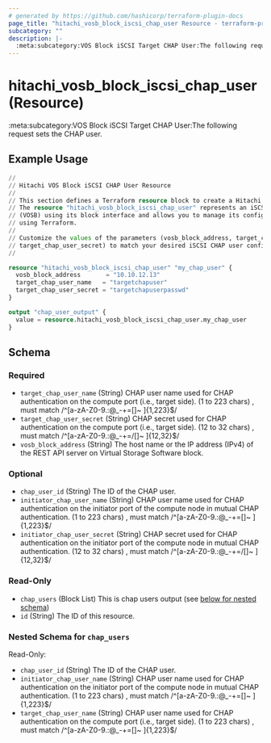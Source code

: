 ```yaml
---
# generated by https://github.com/hashicorp/terraform-plugin-docs
page_title: "hitachi_vosb_block_iscsi_chap_user Resource - terraform-provider-hitachi"
subcategory: ""
description: |-
  :meta:subcategory:VOS Block iSCSI Target CHAP User:The following request sets the CHAP user.
---
```


# hitachi_vosb_block_iscsi_chap_user (Resource)

:meta:subcategory:VOS Block iSCSI Target CHAP User:The following request sets the CHAP user.

## Example Usage

```terraform
//
// Hitachi VOS Block iSCSI CHAP User Resource
//
// This section defines a Terraform resource block to create a Hitachi VOS Block iSCSI CHAP user.
// The resource "hitachi_vosb_block_iscsi_chap_user" represents an iSCSI CHAP user on a VSP One SDS Block
// (VOSB) using its block interface and allows you to manage its configuration
// using Terraform.
//
// Customize the values of the parameters (vosb_block_address, target_chap_user_name,
// target_chap_user_secret) to match your desired iSCSI CHAP user configuration.
//

resource "hitachi_vosb_block_iscsi_chap_user" "my_chap_user" {
  vosb_block_address       = "10.10.12.13"
  target_chap_user_name   = "targetchapuser"
  target_chap_user_secret = "targetchapuserpasswd"
}

output "chap_user_output" {
  value = resource.hitachi_vosb_block_iscsi_chap_user.my_chap_user
}
```

<!-- schema generated by tfplugindocs -->
## Schema

### Required

- `target_chap_user_name` (String) CHAP user name used for CHAP authentication on the compute port (i.e., target side).
		(1 to 223 chars) , must match /^[a-zA-Z0-9\.:@_\-\+=\[\]~ ]{1,223}$/
- `target_chap_user_secret` (String) CHAP secret used for CHAP authentication on the compute port (i.e., target side).
		(12 to 32 chars) , must match /^[a-zA-Z0-9\.:@_\-\+=\/\[\]~ ]{12,32}$/
- `vosb_block_address` (String) The host name or the IP address (IPv4) of the REST API server on Virtual Storage Software block.

### Optional

- `chap_user_id` (String) The ID of the CHAP user.
- `initiator_chap_user_name` (String) CHAP user name used for CHAP authentication on the initiator port of the compute node in mutual CHAP authentication.
		(1 to 223 chars) , must match /^[a-zA-Z0-9\.:@_\-\+=\[\]~ ]{1,223}$/
- `initiator_chap_user_secret` (String) CHAP secret used for CHAP authentication on the initiator port of the compute node in mutual CHAP authentication.
		(12 to 32 chars) , must match /^[a-zA-Z0-9\.:@_\-\+=\/\[\]~ ]{12,32}$/

### Read-Only

- `chap_users` (Block List) This is chap users output (see [below for nested schema](#nestedblock--chap_users))
- `id` (String) The ID of this resource.

<a id="nestedblock--chap_users"></a>
### Nested Schema for `chap_users`

Read-Only:

- `chap_user_id` (String) The ID of the CHAP user.
- `initiator_chap_user_name` (String) CHAP user name used for CHAP authentication on the initiator port of the compute node in mutual CHAP authentication.
		(1 to 223 chars) , must match /^[a-zA-Z0-9\.:@_\-\+=\[\]~ ]{1,223}$/
- `target_chap_user_name` (String) CHAP user name used for CHAP authentication on the compute port (i.e., target side).
		(1 to 223 chars) , must match /^[a-zA-Z0-9\.:@_\-\+=\[\]~ ]{1,223}$/
